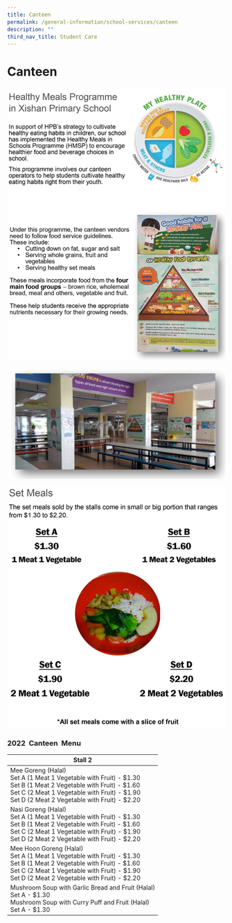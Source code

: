 ```yaml
---
title: Canteen
permalink: /general-information/school-services/canteen
description: ""
third_nav_title: Student Care
---
```

# **Canteen**

![](/images/canteen01.jpg)

![](/images/5zz.png)

![](/images/canteen03.jpg)

### 2022  Canteen  Menu

| Stall 2 	|
| ---	|
| Mee Goreng (Halal)<br>Set A (1 Meat 1 Vegetable with Fruit) - $1.30<br>Set B (1 Meat 2 Vegetable with Fruit) - $1.60<br>Set C (2 Meat 1 Vegetable with Fruit) - $1.90<br>Set D (2 Meat 2 Vegetable with Fruit) - $2.20<br>  	|
| Nasi Goreng (Halal)<br>Set A (1 Meat 1 Vegetable with Fruit) - $1.30<br>Set B (1 Meat 2 Vegetable with Fruit) - $1.60<br>Set C (2 Meat 1 Vegetable with Fruit) - $1.90<br>Set D (2 Meat 2 Vegetable with Fruit) - $2.20<br>  	|
| Mee Hoon Goreng (Halal)<br>Set A (1 Meat 1 Vegetable with Fruit) - $1.30<br>Set B (1 Meat 2 Vegetable with Fruit) - $1.60<br>Set C (2 Meat 1 Vegetable with Fruit) - $1.90<br>Set D (2 Meat 2 Vegetable with Fruit) - $2.20<br>  	|
| Mushroom Soup with Garlic Bread and Fruit (Halal)<br>Set A - $1.30<br>Mushroom Soup with Curry Puff and Fruit (Halal)<br>Set A - $1.30<br>  	|